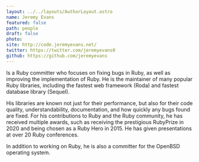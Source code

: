 ```yaml
---
layout: ../../layouts/AuthorLayout.astro
name: Jeremy Evans
featured: false
path: people
draft: false
photo: 
site: http://code.jeremyevans.net/
twitter: https://twitter.com/jeremyevans0
github: https://github.com/jeremyevans
---
```


Is a Ruby committer who focuses on fixing bugs in Ruby, as well as improving the implementation of Ruby. He is the maintainer of many popular Ruby libraries, including the fastest web framework (Roda) and fastest database library (Sequel). 

His libraries are known not just for their performance, but also for their code quality, understandability, documentation, and how quickly any bugs found are fixed. For his contributions to Ruby and the Ruby community, he has received multiple awards, such as receiving the prestigious RubyPrize in 2020 and being chosen as a Ruby Hero in 2015. He has given presentations at over 20 Ruby conferences. 

In addition to working on Ruby, he is also a committer for the OpenBSD operating system.
